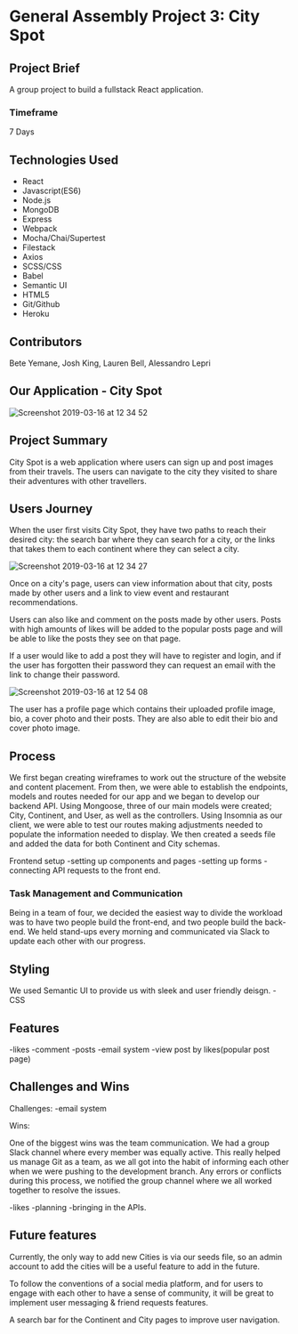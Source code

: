 
# General Assembly Project 3: City Spot

## Project Brief

A group project to build a fullstack React application.

### Timeframe

7 Days

## Technologies Used
* React
* Javascript(ES6)
* Node.js
* MongoDB
* Express
* Webpack
* Mocha/Chai/Supertest
* Filestack
* Axios
* SCSS/CSS
* Babel
* Semantic UI
* HTML5
* Git/Github
* Heroku

## Contributors

Bete Yemane, Josh King, Lauren Bell, Alessandro Lepri

## Our Application - City Spot

![Screenshot 2019-03-16 at 12 34 52](https://user-images.githubusercontent.com/44004811/54475500-d18ad700-47e9-11e9-8997-b206c1586b30.png)

## Project Summary

City Spot is a web application where users can sign up and post images from their travels. The users can navigate to the city they visited to share their adventures with other travellers.

## Users Journey

When the user first visits City Spot, they have two paths to reach their desired city: the search bar where they can search for a city, or the links that takes them to each continent where they can select a city.

![Screenshot 2019-03-16 at 12 34 27](https://user-images.githubusercontent.com/44004811/54475406-e7e46300-47e8-11e9-87c3-6099e41a5c8e.png)

Once on a city's page, users can view information about that city, posts made by other users and a link to view event and restaurant recommendations.

Users can also like and comment on the posts made by other users. Posts with high amounts of likes will be added to the popular posts page and will be able to like the posts they see on that page.

If a user would like to add a post they will have to register and login, and if the user has forgotten their password they can request an email with the link to change their password.

![Screenshot 2019-03-16 at 12 54 08](https://user-images.githubusercontent.com/44004811/54475586-af458900-47ea-11e9-8524-854cdcbe9512.png)

The user has a profile page which contains their uploaded profile image, bio, a cover photo and their posts. They are also able to edit their bio and cover photo image.

## Process

We first began creating wireframes to work out the structure of the website and content placement. From then, we were able to establish the endpoints, models and routes needed for our app and we began to develop our backend API. Using Mongoose, three of our main models were created; City, Continent, and User, as well as the controllers. Using Insomnia as our client, we were able to test our routes making adjustments needed to populate the information needed to display. We then created a seeds file and added the data for both Continent and City schemas. 

Frontend setup
-setting up components and pages
-setting up forms
-connecting API requests to the front end.

### Task Management and Communication

Being in a team of four, we decided the easiest way to divide the workload was to have two people build the front-end, and two people build the back-end. We held stand-ups every morning and communicated via Slack to update each other with our progress.

## Styling

We used Semantic UI to provide us with sleek and user friendly deisgn.
-CSS

## Features

-likes
-comment
-posts
-email system
-view post by likes(popular post page)

## Challenges and Wins
Challenges:
-email system

Wins:

One of the biggest wins was the team communication. We had a group Slack channel where every member was equally active. This really helped us manage Git as a team, as we all got into the habit of informing each other when we were pushing to the development branch. Any errors or conflicts during this process, we notified the group channel where we all worked together to resolve the issues.

-likes
-planning
-bringing in the APIs.

## Future features

Currently, the only way to add new Cities is via our seeds file, so an admin account to add the cities will be a useful feature to add in the future.

To follow the conventions of a social media platform, and for users to engage with each other to have a sense of community, it will be great to implement user messaging & friend requests features.

A search bar for the Continent and City pages to improve user navigation.

